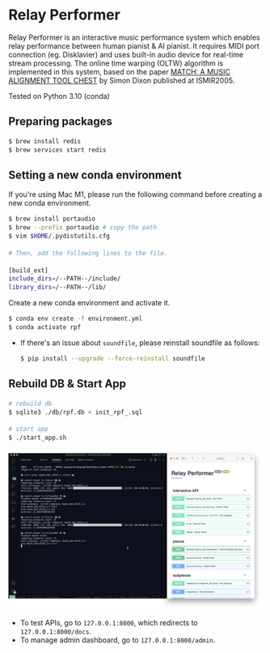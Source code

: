 # Relay Performer

Relay Performer is an interactive music performance system which enables relay performance between human pianist & AI pianist. It requires MIDI port connection (eg. Disklavier) and uses built-in audio device for real-time stream processing.
The online time warping (OLTW) algorithm is implemented in this system, based on the paper [MATCH: A MUSIC ALIGNMENT TOOL CHEST](http://www.cp.jku.at/research/papers/dixon_ismir_2005.pdf) by Simon Dixon published at ISMIR2005.


Tested on Python 3.10 (conda)

## Preparing packages

```bash
$ brew install redis
$ brew services start redis
```

## Setting a new conda environment

If you're using Mac M1, please run the following command before creating a new conda environment.

```bash
$ brew install portaudio
$ brew --prefix portaudio # copy the path
$ vim $HOME/.pydistutils.cfg

# Then, add the following lines to the file.

[build_ext]
include_dirs=/--PATH--/include/
library_dirs=/--PATH--/lib/
```

Create a new conda environment and activate it.

```bash
$ conda env create -f environment.yml
$ conda activate rpf
```

- If there's an issue about `soundfile`, please reinstall soundfile as follows:

    ```bash
    $ pip install --upgrade --force-reinstall soundfile
    ```

## Rebuild DB & Start App

```bash
# rebuild db
$ sqlite3 ./db/rpf.db < init_rpf_.sql

# start app
$ ./start_app.sh

```

![](./img/run_example.png)

- To test APIs, go to `127.0.0.1:8000`, which redirects to `127.0.0.1:8000/docs`.
- To manage admin dashboard, go to `127.0.0.1:8000/admin`.

